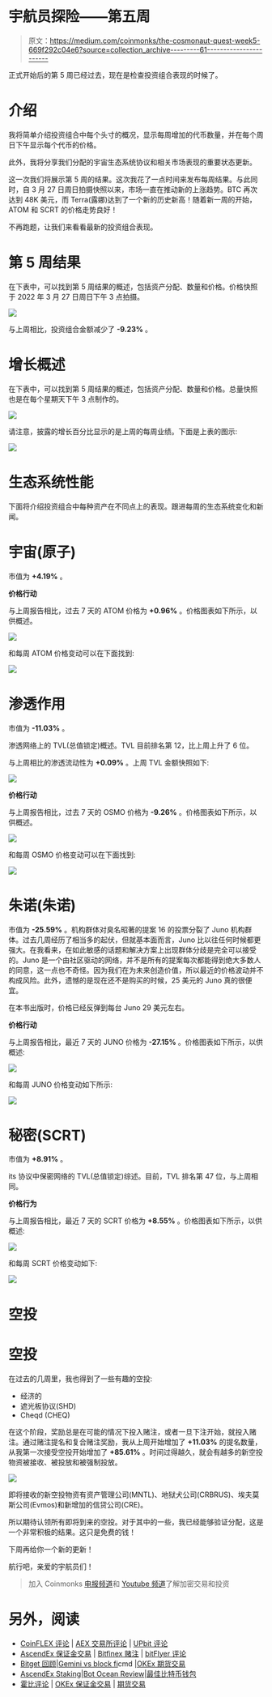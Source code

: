 # 宇航员探险——第五周

> 原文：<https://medium.com/coinmonks/the-cosmonaut-quest-week5-669f292c04e6?source=collection_archive---------61----------------------->

正式开始后的第 5 周已经过去，现在是检查投资组合表现的时候了。

# 介绍

我将简单介绍投资组合中每个头寸的概况，显示每周增加的代币数量，并在每个周日下午显示每个代币的价格。

此外，我将分享我们分配的宇宙生态系统协议和相关市场表现的重要状态更新。

这一次我们将展示第 5 周的结果。这次我花了一点时间来发布每周结果。与此同时，自 3 月 27 日周日拍摄快照以来，市场一直在推动新的上涨趋势。BTC 再次达到 48K 美元，而 Terra(露娜)达到了一个新的历史新高！随着新一周的开始，ATOM 和 SCRT 的价格走势良好！

不再跑题，让我们来看看最新的投资组合表现。

# 第 5 周结果

在下表中，可以找到第 5 周结果的概述，包括资产分配、数量和价格。价格快照于 2022 年 3 月 27 日周日下午 3 点拍摄。

![](img/edb1728c20c7366e8e3bbc66973cbc24.png)

与上周相比，投资组合金额减少了 **-9.23%** 。

# 增长概述

在下表中，可以找到第 5 周结果的概述，包括资产分配、数量和价格。总量快照也是在每个星期天下午 3 点制作的。

![](img/792bf5cfcc755c65e8653d9264e21514.png)

请注意，披露的增长百分比显示的是上周的每周业绩。下面是上表的图示:

![](img/9746c541618af58b93d6ea0596894aaa.png)

# 生态系统性能

下面将介绍投资组合中每种资产在不同点上的表现。跟进每周的生态系统变化和新闻。

# 宇宙(原子)

市值为 **+4.19%** 。

**价格行动**

与上周报告相比，过去 7 天的 ATOM 价格为 **+0.96%** 。价格图表如下所示，以供概述。

![](img/abb5dfb8916d90fbd5c9124a5f8b781e.png)

和每周 ATOM 价格变动可以在下面找到:

![](img/85d2db949e0fe715716da7b63ef72fd3.png)

# 渗透作用

市值为 **-11.03%** 。

渗透网络上的 TVL(总值锁定)概述。TVL 目前排名第 12，比上周上升了 6 位。

与上周相比的渗透流动性为 **+0.09%** 。上周 TVL 金额快照如下:

![](img/d91a07c0d6e56786cb4473afb286a7b8.png)

**价格行动**

与上周报告相比，过去 7 天的 OSMO 价格为 **-9.26%** 。价格图表如下所示，以供概述。

![](img/dbff3d2a623ca1f5173652e1f1172ae1.png)

和每周 OSMO 价格变动可以在下面找到:

![](img/73277c272a3c016a91d65409c827626d.png)

# 朱诺(朱诺)

市值为 **-25.59%** 。机构群体对臭名昭著的提案 16 的投票分裂了 Juno 机构群体。过去几周经历了相当多的起伏，但就基本面而言，Juno 比以往任何时候都更强大。在我看来，在如此敏感的话题和解决方案上出现群体分歧是完全可以接受的。Juno 是一个由社区驱动的网络，并不是所有的提案每次都能得到绝大多数人的同意，这一点也不奇怪。因为我们在为未来创造价值，所以最近的价格波动并不构成风险。此外，遗憾的是现在还不是购买的时候，25 美元的 Juno 真的很便宜。

在本书出版时，价格已经反弹到每台 Juno 29 美元左右。

**价格行动**

与上周报告相比，最近 7 天的 JUNO 价格为 **-27.15%** 。价格图表如下所示，以供概述:

![](img/20879e95ddac2d8a1c4ffc626e278970.png)

和每周 JUNO 价格变动如下所示:

![](img/a21726c6b010efe4745c503e2898d22d.png)

# 秘密(SCRT)

市值为 **+8.91%** 。

its 协议中保密网络的 TVL(总值锁定)综述。目前，TVL 排名第 47 位，与上周相同。

**价格行为**

与上周报告相比，最近 7 天的 SCRT 价格为 **+8.55%** 。价格图表如下所示，以供概述:

![](img/35badae151f3c16844590f5d55489b11.png)

和每周 SCRT 价格变动如下:

![](img/8fe639d25f04c8542cacfdda322a67e3.png)

# 空投

# 空投

在过去的几周里，我也得到了一些有趣的空投:

*   经济的
*   遮光板协议(SHD)
*   Cheqd (CHEQ)

在这个阶段，奖励总是在可能的情况下投入赌注，或者一旦下注开始，就投入赌注。通过赌注提名和复合赌注奖励，我从上周开始增加了 **+11.03%** 的提名数量，从我第一次接受空投开始增加了 **+85.61%** 。时间过得越久，就会有越多的新空投物资被接收、被投放和被强制投放。

![](img/9772d5762c7c9742a7c6f93477e7bcff.png)

即将接收的新空投物资有资产管理公司(MNTL)、地狱犬公司(CRBRUS)、埃夫莫斯公司(Evmos)和新增加的信贷公司(CRE)。

所以期待认领所有即将到来的空投。对于其中的一些，我已经能够验证分配，这是一个非常积极的结果。这只是免费的钱！

下周再给你一个新的更新！

航行吧，亲爱的宇航员们！

> 加入 Coinmonks [电报频道](https://t.me/coincodecap)和 [Youtube 频道](https://www.youtube.com/c/coinmonks/videos)了解加密交易和投资

# 另外，阅读

*   [CoinFLEX 评论](https://coincodecap.com/coinflex-review) | [AEX 交易所评论](https://coincodecap.com/aex-exchange-review) | [UPbit 评论](https://coincodecap.com/upbit-review)
*   [AscendEx 保证金交易](https://coincodecap.com/ascendex-margin-trading) | [Bitfinex 赌注](https://coincodecap.com/bitfinex-staking) | [bitFlyer 评论](https://coincodecap.com/bitflyer-review)
*   [Bitget 回顾](https://coincodecap.com/bitget-review)|[Gemini vs block fi](https://coincodecap.com/gemini-vs-blockfi)cmd |[OKEx 期货交易](https://coincodecap.com/okex-futures-trading)
*   [AscendEx Staking](https://coincodecap.com/ascendex-staking)|[Bot Ocean Review](https://coincodecap.com/bot-ocean-review)|[最佳比特币钱包](https://coincodecap.com/bitcoin-wallets-india)
*   [霍比评论](https://coincodecap.com/huobi-review) | [OKEx 保证金交易](https://coincodecap.com/okex-margin-trading) | [期货交易](https://coincodecap.com/futures-trading)